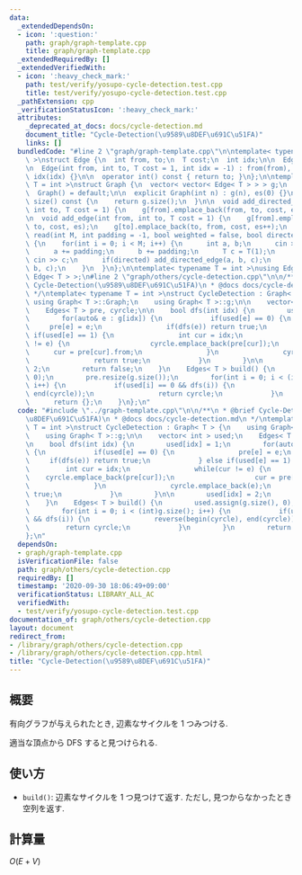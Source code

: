 ```yaml
---
data:
  _extendedDependsOn:
  - icon: ':question:'
    path: graph/graph-template.cpp
    title: graph/graph-template.cpp
  _extendedRequiredBy: []
  _extendedVerifiedWith:
  - icon: ':heavy_check_mark:'
    path: test/verify/yosupo-cycle-detection.test.cpp
    title: test/verify/yosupo-cycle-detection.test.cpp
  _pathExtension: cpp
  _verificationStatusIcon: ':heavy_check_mark:'
  attributes:
    _deprecated_at_docs: docs/cycle-detection.md
    document_title: "Cycle-Detection(\u9589\u8DEF\u691C\u51FA)"
    links: []
  bundledCode: "#line 2 \"graph/graph-template.cpp\"\n\ntemplate< typename T = int\
    \ >\nstruct Edge {\n  int from, to;\n  T cost;\n  int idx;\n\n  Edge() = default;\n\
    \n  Edge(int from, int to, T cost = 1, int idx = -1) : from(from), to(to), cost(cost),\
    \ idx(idx) {}\n\n  operator int() const { return to; }\n};\n\ntemplate< typename\
    \ T = int >\nstruct Graph {\n  vector< vector< Edge< T > > > g;\n  int es;\n\n\
    \  Graph() = default;\n\n  explicit Graph(int n) : g(n), es(0) {}\n\n  size_t\
    \ size() const {\n    return g.size();\n  }\n\n  void add_directed_edge(int from,\
    \ int to, T cost = 1) {\n    g[from].emplace_back(from, to, cost, es++);\n  }\n\
    \n  void add_edge(int from, int to, T cost = 1) {\n    g[from].emplace_back(from,\
    \ to, cost, es);\n    g[to].emplace_back(to, from, cost, es++);\n  }\n\n  void\
    \ read(int M, int padding = -1, bool weighted = false, bool directed = false)\
    \ {\n    for(int i = 0; i < M; i++) {\n      int a, b;\n      cin >> a >> b;\n\
    \      a += padding;\n      b += padding;\n      T c = T(1);\n      if(weighted)\
    \ cin >> c;\n      if(directed) add_directed_edge(a, b, c);\n      else add_edge(a,\
    \ b, c);\n    }\n  }\n};\n\ntemplate< typename T = int >\nusing Edges = vector<\
    \ Edge< T > >;\n#line 2 \"graph/others/cycle-detection.cpp\"\n\n/**\n * @brief\
    \ Cycle-Detection(\u9589\u8DEF\u691C\u51FA)\n * @docs docs/cycle-detection.md\n\
    \ */\ntemplate< typename T = int >\nstruct CycleDetection : Graph< T > {\n   \
    \ using Graph< T >::Graph;\n    using Graph< T >::g;\n\n    vector< int > used;\n\
    \    Edges< T > pre, cyrcle;\n\n    bool dfs(int idx) {\n        used[idx] = 1;\n\
    \        for(auto& e : g[idx]) {\n            if(used[e] == 0) {\n           \
    \     pre[e] = e;\n                if(dfs(e)) return true;\n            } else\
    \ if(used[e] == 1) {\n                int cur = idx;\n                while(cur\
    \ != e) {\n                    cyrcle.emplace_back(pre[cur]);\n              \
    \      cur = pre[cur].from;\n                }\n                cyrcle.emplace_back(e);\n\
    \                return true;\n            }\n        }\n\n        used[idx] =\
    \ 2;\n        return false;\n    }\n    Edges< T > build() {\n        used.assign(g.size(),\
    \ 0);\n        pre.resize(g.size());\n        for(int i = 0; i < (int)g.size();\
    \ i++) {\n            if(used[i] == 0 && dfs(i)) {\n                reverse(begin(cyrcle),\
    \ end(cyrcle));\n                return cyrcle;\n            }\n        }\n  \
    \      return {};\n    }\n};\n"
  code: "#include \"../graph-template.cpp\"\n\n/**\n * @brief Cycle-Detection(\u9589\
    \u8DEF\u691C\u51FA)\n * @docs docs/cycle-detection.md\n */\ntemplate< typename\
    \ T = int >\nstruct CycleDetection : Graph< T > {\n    using Graph< T >::Graph;\n\
    \    using Graph< T >::g;\n\n    vector< int > used;\n    Edges< T > pre, cyrcle;\n\
    \n    bool dfs(int idx) {\n        used[idx] = 1;\n        for(auto& e : g[idx])\
    \ {\n            if(used[e] == 0) {\n                pre[e] = e;\n           \
    \     if(dfs(e)) return true;\n            } else if(used[e] == 1) {\n       \
    \         int cur = idx;\n                while(cur != e) {\n                \
    \    cyrcle.emplace_back(pre[cur]);\n                    cur = pre[cur].from;\n\
    \                }\n                cyrcle.emplace_back(e);\n                return\
    \ true;\n            }\n        }\n\n        used[idx] = 2;\n        return false;\n\
    \    }\n    Edges< T > build() {\n        used.assign(g.size(), 0);\n        pre.resize(g.size());\n\
    \        for(int i = 0; i < (int)g.size(); i++) {\n            if(used[i] == 0\
    \ && dfs(i)) {\n                reverse(begin(cyrcle), end(cyrcle));\n       \
    \         return cyrcle;\n            }\n        }\n        return {};\n    }\n\
    };\n"
  dependsOn:
  - graph/graph-template.cpp
  isVerificationFile: false
  path: graph/others/cycle-detection.cpp
  requiredBy: []
  timestamp: '2020-09-30 18:06:49+09:00'
  verificationStatus: LIBRARY_ALL_AC
  verifiedWith:
  - test/verify/yosupo-cycle-detection.test.cpp
documentation_of: graph/others/cycle-detection.cpp
layout: document
redirect_from:
- /library/graph/others/cycle-detection.cpp
- /library/graph/others/cycle-detection.cpp.html
title: "Cycle-Detection(\u9589\u8DEF\u691C\u51FA)"
---
```

## 概要

有向グラフが与えられたとき, 辺素なサイクルを $1$ つみつける.

適当な頂点から DFS すると見つけられる.

## 使い方

* `build()`: 辺素なサイクルを $1$ つ見つけて返す. ただし, 見つからなかったとき空列を返す.

## 計算量

$O(E + V)$
